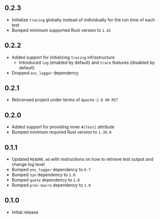 0.2.3
-----
- Initialize `tracing` globally instead of individually for the run time
  of each test
- Bumped minimum supported Rust version to `1.42`


0.2.2
-----
- Added support for initializing `tracing` infrastructure
  - Introduced `log` (enabled by default) and `trace` features (disabled
    by default)
- Dropped `env_logger` dependency


0.2.1
-----
- Relicensed project under terms of `Apache-2.0 OR MIT`


0.2.0
-----
- Added support for providing inner `#[test]` attribute
- Bumped minimum required Rust version to `1.39.0`


0.1.1
-----
- Updated `README.md` with instructions on how to retrieve test output
  and change log level
- Bumped `env_logger` dependency to `0.7`
- Bumped `syn` dependency to `1.0`
- Bumped `quote` dependency to `1.0`
- Bumped `proc-macro` dependency to `1.0`


0.1.0
-----
- Initial release
